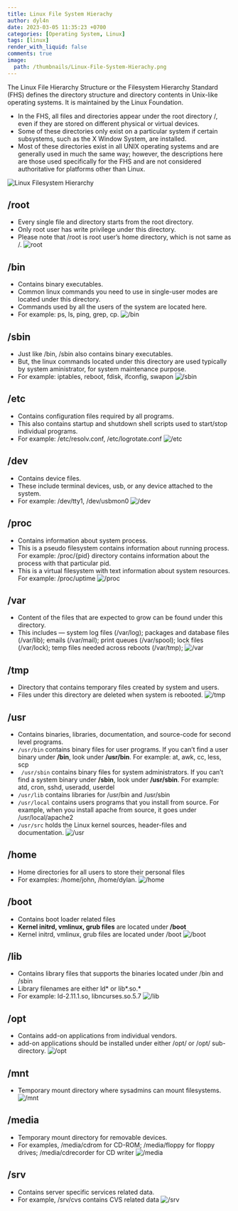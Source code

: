 ```yaml
---
title: Linux File System Hierachy
author: dyl4n
date: 2023-03-05 11:35:23 +0700
categories: [Operating System, Linux]
tags: [linux]
render_with_liquid: false
comments: true
image:
  path: /thumbnails/Linux-File-System-Hierachy.png
---
```


The Linux File Hierarchy Structure or the Filesystem Hierarchy Standard (FHS) defines the directory structure and directory contents in Unix-like operating systems. It is maintained by the Linux Foundation. 
- In the FHS, all files and directories appear under the root directory /, even if they are stored on different physical or virtual devices.
- Some of these directories only exist on a particular system if certain subsystems, such as the X Window System, are installed.
- Most of these directories exist in all UNIX operating systems and are generally used in much the same way; however, the descriptions here are those used specifically for the FHS and are not considered authoritative for platforms other than Linux.

![Linux Filesystem Hierarchy](https://user-images.githubusercontent.com/98354414/222957251-fcf371e6-acd0-4335-b918-0ddb10f31386.png)

## /root
- Every single file and directory starts from the root directory.
- Only root user has write privilege under this directory.
- Please note that /root is root user’s home directory, which is not same as /.
![root](https://user-images.githubusercontent.com/98354414/222957530-526d2e2b-1597-48cb-b634-ff62dce69838.png)

## /bin
- Contains binary executables.
- Common linux commands you need to use in single-user modes are located under this directory.
- Commands used by all the users of the system are located here.
- For example: ps, ls, ping, grep, cp.
![/bin](https://user-images.githubusercontent.com/98354414/222957553-624ef594-cf2a-4331-9697-149f88043e6d.png)

## /sbin
- Just like /bin, /sbin also contains binary executables.
- But, the linux commands located under this directory are used typically by system aministrator, for system maintenance purpose.
- For example: iptables, reboot, fdisk, ifconfig, swapon
![/sbin](https://user-images.githubusercontent.com/98354414/222957578-7d1fcfe7-1d69-4632-b05b-9dd4837e89eb.png)

## /etc
- Contains configuration files required by all programs.
- This also contains startup and shutdown shell scripts used to start/stop individual programs.
- For example: /etc/resolv.conf, /etc/logrotate.conf
![/etc](https://user-images.githubusercontent.com/98354414/222956984-a4b3400e-24f3-4652-bf35-68be0e665b6a.png)

## /dev
- Contains device files.
- These include terminal devices, usb, or any device attached to the system.
- For example: /dev/tty1, /dev/usbmon0
![/dev](https://user-images.githubusercontent.com/98354414/222957038-7e688ad1-44bf-4587-8da2-8db37d6940c2.png)

## /proc
- Contains information about system process.
- This is a pseudo filesystem contains information about running process. For example: /proc/{pid} directory contains information about the process with that particular pid.
- This is a virtual filesystem with text information about system resources. For example: /proc/uptime
![/proc](https://user-images.githubusercontent.com/98354414/222957605-508355f8-1aab-4dc1-9b82-9df7b4e298db.png)

##  /var
- Content of the files that are expected to grow can be found under this directory.
- This includes — system log files (/var/log); packages and database files (/var/lib); emails (/var/mail); print queues (/var/spool); lock files (/var/lock); temp files needed across reboots (/var/tmp);
![/var](https://user-images.githubusercontent.com/98354414/222957733-88121ed2-5562-4e77-9505-e86ac1a421a7.png)

## /tmp
- Directory that contains temporary files created by system and users.
- Files under this directory are deleted when system is rebooted.
![/tmp](https://user-images.githubusercontent.com/98354414/222957760-1cc809d7-319e-49f7-931f-0fbfaf1f2c8d.png)

## /usr
- Contains binaries, libraries, documentation, and source-code for second level programs.
- `/usr/bin` contains binary files for user programs. If you can’t find a user binary under **/bin**, look under **/usr/bin**. For example: at, awk, cc, less, scp
- ` /usr/sbin` contains binary files for system administrators. If you can’t find a system binary under **/sbin**, look under **/usr/sbin**. For example: atd, cron, sshd, useradd, userdel
- `/usr/lib` contains libraries for /usr/bin and /usr/sbin
- `/usr/local` contains users programs that you install from source. For example, when you install apache from source, it goes under /usr/local/apache2
- `/usr/src` holds the Linux kernel sources, header-files and documentation.
![/usr](https://user-images.githubusercontent.com/98354414/222958023-79a7c87b-4c5e-4b04-a5bb-6d5d2b859c9c.png)

## /home
- Home directories for all users to store their personal files
- For examples: /home/john, /home/dylan.
![/home](https://user-images.githubusercontent.com/98354414/222958101-bac84ee1-3fc0-4a59-9699-390103b13ceb.png)

## /boot
- Contains boot loader related files
- **Kernel initrd, vmlinux, grub files** are located under **/boot**
- Kernel initrd, vmlinux, grub files are located under /boot
![/boot](https://user-images.githubusercontent.com/98354414/222958200-34315881-b1df-45ea-822e-bd8072743ea2.png)

## /lib
- Contains library files that supports the binaries located under /bin and /sbin
- Library filenames are either ld* or lib*.so.*
- For example: ld-2.11.1.so, libncurses.so.5.7
![/lib](https://user-images.githubusercontent.com/98354414/222958282-646c16bd-e496-4fa6-83fc-fbafe70ae77a.png)

## /opt
- Contains add-on applications from individual vendors.
- add-on applications should be installed under either /opt/ or /opt/ sub-directory.
![/opt](https://user-images.githubusercontent.com/98354414/222958331-3b23f566-3352-4f95-85d3-bb30737ce60f.png)

## /mnt
- Temporary mount directory where sysadmins can mount filesystems.
![/mnt](https://user-images.githubusercontent.com/98354414/222958375-dca47f69-9f44-4a78-9662-81f84aea1897.png)

## /media
- Temporary mount directory for removable devices.
- For examples, /media/cdrom for CD-ROM; /media/floppy for floppy drives; /media/cdrecorder for CD writer
![/media](https://user-images.githubusercontent.com/98354414/222958423-7fb606c3-fcc2-469d-8ef1-0cbc9e89a6bd.png)

## /srv
- Contains server specific services related data.
- For example, /srv/cvs contains CVS related data
![/srv](https://user-images.githubusercontent.com/98354414/222958484-1bb51b15-5d5f-4f1e-9d71-c3c3a6723232.png)
